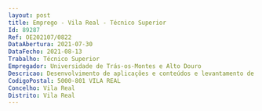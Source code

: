 ```yaml
--- 
layout: post
title: Emprego - Vila Real - Técnico Superior
Id: 89287
Ref: OE202107/0822
DataAbertura: 2021-07-30
DataFecho: 2021-08-13
Trabalho: Técnico Superior
Empregador: Universidade de Trás-os-Montes e Alto Douro
Descricao: Desenvolvimento de aplicações e conteúdos e levantamento de tecnologias, a sua caracterização e identificação de eventuais áreas de mercado de aplicação das mesmas.
CodigoPostal: 5000-801 VILA REAL
Concelho: Vila Real
Distrito: Vila Real
--- 
```

